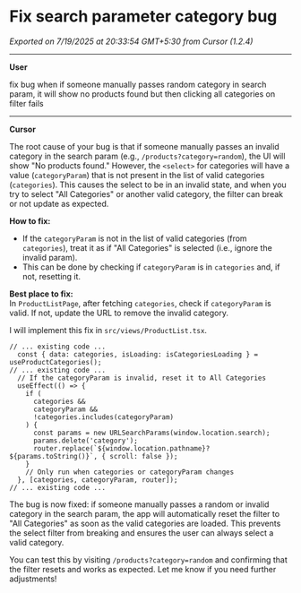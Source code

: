 # Fix search parameter category bug
_Exported on 7/19/2025 at 20:33:54 GMT+5:30 from Cursor (1.2.4)_

---

**User**

fix bug when if someone manually passes random category in search param, it will show no products found but then clicking all categories on filter fails

---

**Cursor**

The root cause of your bug is that if someone manually passes an invalid category in the search param (e.g., `/products?category=random`), the UI will show "No products found." However, the `<select>` for categories will have a value (`categoryParam`) that is not present in the list of valid categories (`categories`). This causes the select to be in an invalid state, and when you try to select "All Categories" or another valid category, the filter can break or not update as expected.

**How to fix:**
- If the `categoryParam` is not in the list of valid categories (from `categories`), treat it as if "All Categories" is selected (i.e., ignore the invalid param).
- This can be done by checking if `categoryParam` is in `categories` and, if not, resetting it.

**Best place to fix:**  
In `ProductListPage`, after fetching `categories`, check if `categoryParam` is valid. If not, update the URL to remove the invalid category.

I will implement this fix in `src/views/ProductList.tsx`.

```typescriptreact
// ... existing code ...
  const { data: categories, isLoading: isCategoriesLoading } = useProductCategories();
// ... existing code ...
  // If the categoryParam is invalid, reset it to All Categories
  useEffect(() => {
    if (
      categories &&
      categoryParam &&
      !categories.includes(categoryParam)
    ) {
      const params = new URLSearchParams(window.location.search);
      params.delete('category');
      router.replace(`${window.location.pathname}?${params.toString()}`, { scroll: false });
    }
    // Only run when categories or categoryParam changes
  }, [categories, categoryParam, router]);
// ... existing code ...
```

The bug is now fixed: if someone manually passes a random or invalid category in the search param, the app will automatically reset the filter to "All Categories" as soon as the valid categories are loaded. This prevents the select filter from breaking and ensures the user can always select a valid category.

You can test this by visiting `/products?category=random` and confirming that the filter resets and works as expected. Let me know if you need further adjustments!


